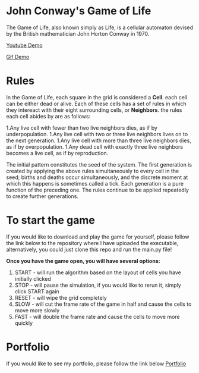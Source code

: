 # John Conway's Game of Life

The Game of Life, also known simply as Life, is a cellular automaton devised by the British mathematician John Horton Conway in 1970.

[Youtube Demo](https://youtu.be/1PAIEgilVWE)

[Gif Demo](https://giphy.com/gifs/lpsVubVdTsf3y1kW52/fullscreen)

# Rules

In the Game of Life, each square in the grid is considered a **Cell**. each cell can be either dead or alive. Each of these cells has a set of rules in which they intereact with their eight surrounding cells, or **Neighbors**. the rules each cell abides by are as follows:

1.Any live cell with fewer than two live neighbors dies, as if by underpopulation.
1.Any live cell with two or three live neighbors lives on to the next generation.
1.Any live cell with more than three live neighbors dies, as if by overpopulation.
1.Any dead cell with exactly three live neighbors becomes a live cell, as if by reproduction.

The initial pattern constitutes the seed of the system. The first generation is created by applying the above rules simultaneously to every cell in the seed; births and deaths occur simultaneously, and the discrete moment at which this happens is sometimes called a tick. Each generation is a pure function of the preceding one. The rules continue to be applied repeatedly to create further generations.

# To start the game
If you would like to download and play the game for yourself, please follow the link below to the repository where I have uploaded the executable, alternatively, you could just clone this repo and run the main.py file!

**Once you have the game open, you will have several options:**
1. START - will run the algorithm based on the layout of cells you have initially clicked
1. STOP - will pause the simulation, if you would like to rerun it, simply click START again
1. RESET - will wipe the grid completely 
1. SLOW - will cut the frame rate of the game in half and cause the cells to move more slowly 
1. FAST - will double the frame rate and cause the cells to move more quickly

# Portfolio 
If you would like to see my portfolio, please follow the link below
[Portfolio](https://www.codyhayesdeveloper.com/)

